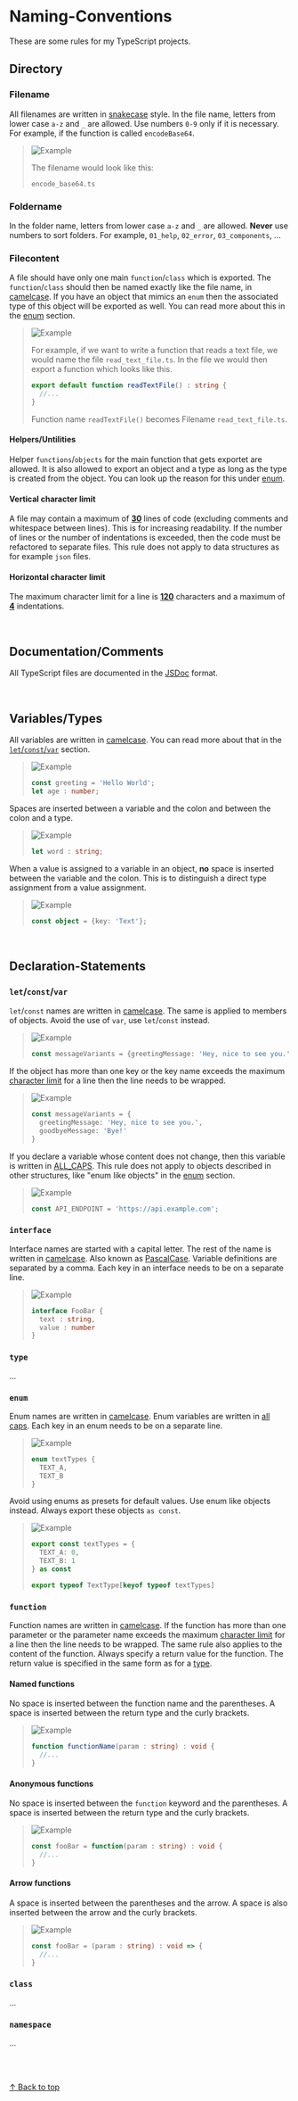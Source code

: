 [L001]: https://en.wikipedia.org/wiki/Camel_case
[L002]: https://en.wikipedia.org/wiki/Snake_case
[L003]: https://en.wikipedia.org/wiki/All_caps
[L004]: https://en.wikipedia.org/wiki/Pascal_case

[L011]: https://jsdoc.app/

# Naming-Conventions
These are some rules for my TypeScript projects.

## Directory

### Filename
All filenames are written in [snakecase][L002] style. In the file name, letters from lower case `a-z` and `_` are allowed. Use numbers `0-9` only if it is necessary. For example, if the function is called `encodeBase64`.
> <picture>
>   <source media="(prefers-color-scheme: light)" srcset="https://raw.githubusercontent.com/Mqxx/GitHub-Markdown/main/blockquotes/badge/light-theme/example.svg">
>   <img alt="Example" src="https://raw.githubusercontent.com/Mqxx/GitHub-Markdown/main/blockquotes/badge/dark-theme/example.svg">
> </picture><br>
>
> The filename would look like this:
> ```
> encode_base64.ts
> ```

### Foldername
In the folder name, letters from lower case `a-z` and `_` are allowed. **Never** use numbers to sort folders. For example, `01_help`, `02_error`, `03_components`, ...

### Filecontent
A file should have only one main `function`/`class` which is exported. The `function`/`class` should then be named exactly like the file name, in [camelcase][L001]. If you have an object that mimics an `enum` then the associated type of this object will be exported as well. You can read more about this in the [enum](#enum) section.

> <picture>
>   <source media="(prefers-color-scheme: light)" srcset="https://raw.githubusercontent.com/Mqxx/GitHub-Markdown/main/blockquotes/badge/light-theme/example.svg">
>   <img alt="Example" src="https://raw.githubusercontent.com/Mqxx/GitHub-Markdown/main/blockquotes/badge/dark-theme/example.svg">
> </picture><br>
>
> For example, if we want to write a function that reads a text file, we would name the file `read_text_file.ts`. In the file we would then export a function which looks like this.
> ```ts
> export default function readTextFile() : string {
>   //...
> }
> ```
> Function name `readTextFile()` becomes Filename `read_text_file.ts`.

#### Helpers/Untilities
Helper `functions`/`objects` for the main function that gets exportet are allowed. It is also allowed to export an object and a type as long as the type is created from the object. You can look up the reason for this under [enum](#enum).

#### Vertical character limit
A file may contain a maximum of **<ins>30</ins>** lines of code (excluding comments and whitespace between lines). This is for increasing readability. If the number of lines or the number of indentations is exceeded, then the code must be refactored to separate files. This rule does not apply to data structures as for example `json` files.

#### Horizontal character limit
The maximum character limit for a line is **<ins>120</ins>** characters and a maximum of **<ins>4</ins>** indentations.

<br>

## Documentation/Comments
All TypeScript files are documented in the [JSDoc][L011] format.

<br>

## Variables/Types
All variables are written in [camelcase][L001]. You can read more about that in the [`let`/`const`/`var`](#letconstvar) section.

> <picture>
>   <source media="(prefers-color-scheme: light)" srcset="https://raw.githubusercontent.com/Mqxx/GitHub-Markdown/main/blockquotes/badge/light-theme/example.svg">
>   <img alt="Example" src="https://raw.githubusercontent.com/Mqxx/GitHub-Markdown/main/blockquotes/badge/dark-theme/example.svg">
> </picture><br>
>
> ```ts
> const greeting = 'Hello World';
> let age : number;
> ```

Spaces are inserted between a variable and the colon and between the colon and a type. 

> <picture>
>   <source media="(prefers-color-scheme: light)" srcset="https://raw.githubusercontent.com/Mqxx/GitHub-Markdown/main/blockquotes/badge/light-theme/example.svg">
>   <img alt="Example" src="https://raw.githubusercontent.com/Mqxx/GitHub-Markdown/main/blockquotes/badge/dark-theme/example.svg">
> </picture><br>
>
> ```ts
> let word : string;
> ```

When a value is assigned to a variable in an object, **no** space is inserted between the variable and the colon. This is to distinguish a direct type assignment from a value assignment.

> <picture>
>   <source media="(prefers-color-scheme: light)" srcset="https://raw.githubusercontent.com/Mqxx/GitHub-Markdown/main/blockquotes/badge/light-theme/example.svg">
>   <img alt="Example" src="https://raw.githubusercontent.com/Mqxx/GitHub-Markdown/main/blockquotes/badge/dark-theme/example.svg">
> </picture><br>
>
> ```ts
> const object = {key: 'Text'};
> ```

<br>

## Declaration-Statements

### `let`/`const`/`var`
`let`/`const` names are written in [camelcase][L001]. The same is applied to members of objects. Avoid the use of `var`, use `let`/`const` instead.

> <picture>
>   <source media="(prefers-color-scheme: light)" srcset="https://raw.githubusercontent.com/Mqxx/GitHub-Markdown/main/blockquotes/badge/light-theme/example.svg">
>   <img alt="Example" src="https://raw.githubusercontent.com/Mqxx/GitHub-Markdown/main/blockquotes/badge/dark-theme/example.svg">
> </picture><br>
>
> ```ts
> const messageVariants = {greetingMessage: 'Hey, nice to see you.'}
> ```

If the object has more than one key or the key name exceeds the maximum [character limit](#character-limit) for a line then the line needs to be wrapped.

> <picture>
>   <source media="(prefers-color-scheme: light)" srcset="https://raw.githubusercontent.com/Mqxx/GitHub-Markdown/main/blockquotes/badge/light-theme/example.svg">
>   <img alt="Example" src="https://raw.githubusercontent.com/Mqxx/GitHub-Markdown/main/blockquotes/badge/dark-theme/example.svg">
> </picture><br>
>
> ```ts
> const messageVariants = {
>   greetingMessage: 'Hey, nice to see you.',
>   goodbyeMessage: 'Bye!'
> }
> ```

If you declare a variable whose content does not change, then this variable is written in [ALL_CAPS][L003]. This rule does not apply to objects described in other structures, like "enum like objects" in the [enum](#enum) section.

> <picture>
>   <source media="(prefers-color-scheme: light)" srcset="https://raw.githubusercontent.com/Mqxx/GitHub-Markdown/main/blockquotes/badge/light-theme/example.svg">
>   <img alt="Example" src="https://raw.githubusercontent.com/Mqxx/GitHub-Markdown/main/blockquotes/badge/dark-theme/example.svg">
> </picture><br>
>
> ```ts
> const API_ENDPOINT = 'https://api.example.com';
> ```

### `interface`
Interface names are started with a capital letter. The rest of the name is written in [camelcase][L001]. Also known as [PascalCase][L004]. Variable definitions are separated by a comma. Each key in an interface needs to be on a separate line.

> <picture>
>   <source media="(prefers-color-scheme: light)" srcset="https://raw.githubusercontent.com/Mqxx/GitHub-Markdown/main/blockquotes/badge/light-theme/example.svg">
>   <img alt="Example" src="https://raw.githubusercontent.com/Mqxx/GitHub-Markdown/main/blockquotes/badge/dark-theme/example.svg">
> </picture><br>
>
> ```ts
> interface FooBar {
>   text : string,
>   value : number
> }
> ```

### `type`
...

### `enum`
Enum names are written in [camelcase][L001]. Enum variables are written in [all caps][L003]. Each key in an enum needs to be on a separate line.

> <picture>
>   <source media="(prefers-color-scheme: light)" srcset="https://raw.githubusercontent.com/Mqxx/GitHub-Markdown/main/blockquotes/badge/light-theme/example.svg">
>   <img alt="Example" src="https://raw.githubusercontent.com/Mqxx/GitHub-Markdown/main/blockquotes/badge/dark-theme/example.svg">
> </picture><br>
>
> ```ts
> enum textTypes {
>   TEXT_A,
>   TEXT_B
> }
> ```

Avoid using enums as presets for default values. Use enum like objects instead. Always export these objects `as const`.

> <picture>
>   <source media="(prefers-color-scheme: light)" srcset="https://raw.githubusercontent.com/Mqxx/GitHub-Markdown/main/blockquotes/badge/light-theme/example.svg">
>   <img alt="Example" src="https://raw.githubusercontent.com/Mqxx/GitHub-Markdown/main/blockquotes/badge/dark-theme/example.svg">
> </picture><br>
>
> ```ts
> export const textTypes = {
>   TEXT_A: 0,
>   TEXT_B: 1
> } as const
> 
> export typeof TextType[keyof typeof textTypes]
> ```

### `function`
Function names are written in [camelcase][L001]. If the function has more than one parameter or the parameter name exceeds the maximum [character limit](#character-limit) for a line then the line needs to be wrapped. The same rule also applies to the content of the function. Always specify a return value for the function. The return value is specified in the same form as for a [type](#types).

#### Named functions
No space is inserted between the function name and the parentheses. A space is inserted between the return type and the curly brackets.

> <picture>
>   <source media="(prefers-color-scheme: light)" srcset="https://raw.githubusercontent.com/Mqxx/GitHub-Markdown/main/blockquotes/badge/light-theme/example.svg">
>   <img alt="Example" src="https://raw.githubusercontent.com/Mqxx/GitHub-Markdown/main/blockquotes/badge/dark-theme/example.svg">
> </picture><br>
>
> ```ts
> function functionName(param : string) : void {
>   //...
> }
> ```

#### Anonymous functions
No space is inserted between the `function` keyword and the parentheses. A space is inserted between the return type and the curly brackets.

> <picture>
>   <source media="(prefers-color-scheme: light)" srcset="https://raw.githubusercontent.com/Mqxx/GitHub-Markdown/main/blockquotes/badge/light-theme/example.svg">
>   <img alt="Example" src="https://raw.githubusercontent.com/Mqxx/GitHub-Markdown/main/blockquotes/badge/dark-theme/example.svg">
> </picture><br>
>
> ```ts
> const fooBar = function(param : string) : void {
>   //...
> }
> ```

#### Arrow functions
A space is inserted between the parentheses and the arrow. A space is also inserted between the arrow and the curly brackets.

> <picture>
>   <source media="(prefers-color-scheme: light)" srcset="https://raw.githubusercontent.com/Mqxx/GitHub-Markdown/main/blockquotes/badge/light-theme/example.svg">
>   <img alt="Example" src="https://raw.githubusercontent.com/Mqxx/GitHub-Markdown/main/blockquotes/badge/dark-theme/example.svg">
> </picture><br>
>
> ```ts
> const fooBar = (param : string) : void => {
>   //...
> }
> ```

### `class`
...

### `namespace`
...

<br>

<br>

[↑ Back to top](#start-of-content)
